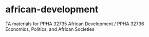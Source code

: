 # african-development
TA materials for PPHA 32735 African Development / PPHA 32736 Economics, Politics, and African Societies
